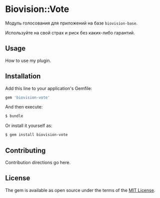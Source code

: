 Biovision::Vote
===============

Модуль голосования для приложений на базе `biovision-base`.

Используйте на свой страх и риск без каких-либо гарантий.

## Usage
How to use my plugin.

## Installation
Add this line to your application's Gemfile:

```ruby
gem 'biovision-vote'
```

And then execute:
```bash
$ bundle
```

Or install it yourself as:
```bash
$ gem install biovision-vote
```

## Contributing
Contribution directions go here.

## License
The gem is available as open source under the terms of the [MIT License](http://opensource.org/licenses/MIT).
